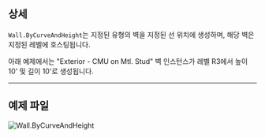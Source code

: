 ## 상세
`Wall.ByCurveAndHeight`는 지정된 유형의 벽을 지정된 선 위치에 생성하며, 해당 벽은 지정된 레벨에 호스팅됩니다.

아래 예제에서는 "Exterior - CMU on Mtl. Stud" 벽 인스턴스가 레벨 R3에서 높이 10' 및 길이 10'로 생성됩니다.
___
## 예제 파일

![Wall.ByCurveAndHeight](./Revit.Elements.Wall.ByCurveAndHeight_img.jpg)
